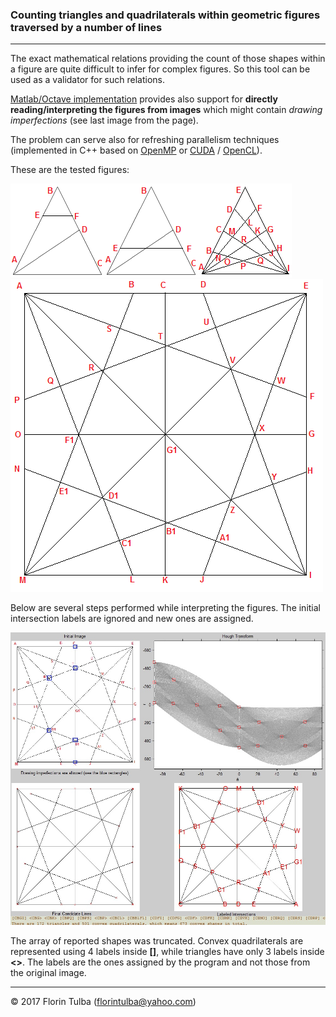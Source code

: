 ### Counting triangles and quadrilaterals within geometric figures traversed by a number of lines

* * *

The exact mathematical relations providing the count of those shapes within a figure are quite difficult to infer for complex figures. So this tool can be used as a validator for such relations.

[Matlab/Octave implementation](Matlab_Octave/) provides also support for **directly reading/interpreting the figures from images** which might contain *drawing imperfections* (see last image from the page).

The problem can serve also for refreshing parallelism techniques (implemented in C++ based on [OpenMP](http://www.openmp.org/) or [CUDA](https://en.wikipedia.org/wiki/CUDA) / [OpenCL](https://www.khronos.org/opencl/)).

These are the tested figures:

![](TestFigures/count6shapes.png)![](TestFigures/count9shapes.png)![](TestFigures/count100Shapes.png)![](TestFigures/count673shapes.png)

Below are several steps performed while interpreting the figures. The initial intersection labels are ignored and new ones are assigned.

![](CountedShapes.jpg)

The array of reported shapes was truncated. Convex quadrilaterals are represented using 4 labels inside **&#91;&#93;**, while triangles have only 3 labels inside **&#60;&#62;**. The labels are the ones assigned by the program and not those from the original image.

* * *

&copy; 2017 Florin Tulba (florintulba@yahoo.com)